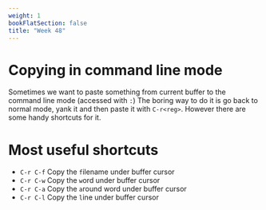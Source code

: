 ```yaml
---
weight: 1
bookFlatSection: false
title: "Week 48"
---
```


# Copying in command line mode
Sometimes we want to paste something from current buffer to the command line mode (accessed with `:`)
The boring way to do it is go back to normal mode, yank it and then paste it with `C-r<reg>`.
However there are some handy shortcuts for it.

# Most useful shortcuts
- `C-r C-f` Copy the `f`ilename under buffer cursor
- `C-r C-w` Copy the `w`ord under buffer cursor
- `C-r C-a` Copy the `a`round word under buffer cursor
- `C-r C-l` Copy the `l`ine under buffer cursor
